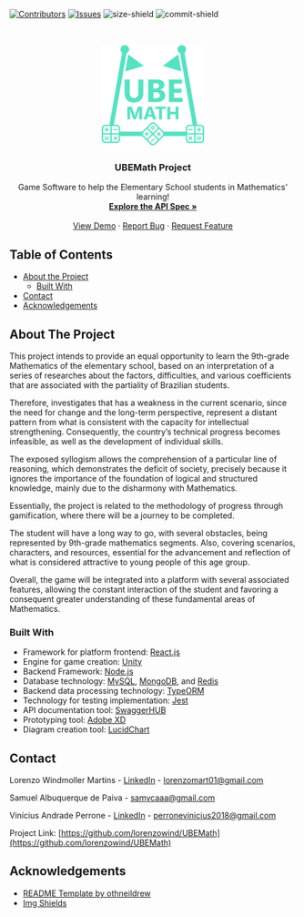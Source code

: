 [![Contributors][contributors-shield]][contributors-url]
[![Issues][issues-shield]][issues-url]
![size-shield]
![commit-shield]

<br />
<p align="center">
  <a href="https://github.com/lorenzowind/UBEMath">
    <img src="logo.png" alt="Logo" width="180" height="180">
  </a>

  <h3 align="center">UBEMath Project</h3>

  <p align="center">
    Game Software to help the Elementary School students in Mathematics' learning!
    <br />
    <a href="https://app.swaggerhub.com/apis/lorenzowind/UBEMath/1.0.0"><strong>Explore the API Spec »</strong></a>
    <br />
    <br />
    <a href="https://ubemath-test.netlify.app/">View Demo</a>
    ·
    <a href="https://github.com/lorenzowind/UBEMath/issues/new">Report Bug</a>
    ·
    <a href="https://github.com/lorenzowind/UBEMath/issues/new">Request Feature</a>
  </p>
</p>

## Table of Contents
* [About the Project](#about-the-project)
  * [Built With](#built-with)
* [Contact](#contact)
* [Acknowledgements](#acknowledgements)

## About The Project
This project intends to provide an equal opportunity to learn the 9th-grade Mathematics of the elementary school, based on an interpretation of a series of researches about the factors, difficulties, and various coefficients that are associated with the partiality of Brazilian students. 

Therefore, investigates that has a weakness in the current scenario, since the need for change and the long-term perspective, represent a distant pattern from what is consistent with the capacity for intellectual strengthening. Consequently, the country’s technical progress becomes infeasible, as well as the development of individual skills. 

The exposed syllogism allows the comprehension of a particular line of reasoning, which demonstrates the deficit of society, precisely because it ignores the importance of the foundation of logical and structured knowledge, mainly due to the disharmony with Mathematics. 

Essentially, the project is related to the methodology of progress through gamification, where there will be a journey to be completed. 

The student will have a long way to go, with several obstacles, being represented by 9th-grade mathematics segments. Also, covering scenarios, characters, and resources, essential for the advancement and reflection of what is considered attractive to young people of this age group. 

Overall, the game will be integrated into a platform with several associated features, allowing the constant interaction of the student and favoring a consequent greater understanding of these fundamental areas of Mathematics.

### Built With
* Framework for platform frontend: [React.js](https://reactjs.org/)
* Engine for game creation: [Unity](https://unity.com)
* Backend Framework: [Node.js](https://nodejs.org)
* Database technology: [MySQL](https://www.mysql.com/), [MongoDB](https://www.mongodb.com/), and [Redis](https://redis.io/)
* Backend data processing technology: [TypeORM](https://typeorm.io)
* Technology for testing implementation: [Jest](https://jestjs.io/)
* API documentation tool: [SwaggerHUB](https://swagger.io/tools/swaggerhub/)
* Prototyping tool: [Adobe XD](https://www.adobe.com/br/products/xd/features.html)
* Diagram creation tool: [LucidChart](https://www.lucidchart.com/pages/pt)

## Contact
Lorenzo Windmoller Martins - [LinkedIn](https://www.linkedin.com/in/lorenzo-windmoller-martins/) - lorenzomart01@gmail.com

Samuel Albuquerque de Paiva - samycaaa@gmail.com

Vinícius Andrade Perrone - [LinkedIn](https://www.linkedin.com/in/vin%C3%ADcius-perrone-2484001b1/) - perronevinicius2018@gmail.com

Project Link: [https://github.com/lorenzowind/UBEMath](https://github.com/lorenzowind/UBEMath)

## Acknowledgements
* [README Template by othneildrew](https://github.com/othneildrew/Best-README-Template)
* [Img Shields](https://shields.io)

[contributors-shield]: https://img.shields.io/github/contributors/lorenzowind/UBEMath?style=flat-square
[contributors-url]: https://github.com/lorenzowind/UBEMath/graphs/contributors

[issues-shield]: https://img.shields.io/github/issues/lorenzowind/UBEMath?style=flat-square
[issues-url]: https://github.com/lorenzowind/UBEMath/issues

[size-shield]: https://img.shields.io/github/repo-size/lorenzowind/UBEMath?style=flat-square

[commit-shield]: https://img.shields.io/github/last-commit/lorenzowind/UBEMath?style=flat-square